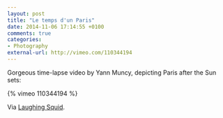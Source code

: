 ```yaml
---
layout: post
title: "Le temps d'un Paris"
date: 2014-11-06 17:14:55 +0100
comments: true
categories: 
- Photography
external-url: http://vimeo.com/110344194
---
```


Gorgeous time-lapse video by Yann Muncy, depicting Paris after the Sun sets:

{% vimeo 110344194 %}

Via [Laughing Squid](http://laughingsquid.com/le-temps-dun-paris-beautiful-time-lapse-video-of-the-city-of-light-after-sundown/).
